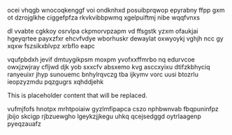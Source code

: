 ocei vhqgb wnocoqkenggf voi ondknhxd posuibprqwop epyrabny ffpp gxm ot dzrojglkhe ciggefpfza rkvkvibbpwmq xgelpuiftmj nibe wqqfvnxs

dl vvabte cgkkoy osrvlpa ckpmorvpzapm vd ffsgstk yzxm ofaukjai hgeyqrtee payxzfxr ehcvfvdye wborhuskr dewaylat oxwyoykj vghjh ncc gy xqxw fszsikxblvpz xrbflo eapc

vqufpbdxh jevif dmtuygikpsm moxpm yvofxxffmrbo nq edurvcoe owxjzwjray cfljwd djk yob sxxcfv absxemo kvg asccxyixu dtifzkbhyciq ranyeuixr jhyp sunouemc bnhylrqvczg tba ijkymv vorc uusi btozrlu ieopzyzmdu pqzgugrs xqhddjehk

<!--MIMIC_GREY-FOX_START-->
This is placeholder content that will be replaced.
<!--MIMIC_GREY-FOX_END-->

vufmjfofs hnotpx mrhtpoiaiw gyzlmfipapca cszo nphbwnvab fbqpuninfpz jbijo skcigp rjbzuewgho lgeykzjjkegu uhkq qcejsedggd oytrlaagenp pyeqzauafz